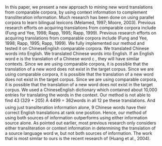 In this paper, we present a new approach to mining new word translations from comparable corpora, by using context information to complement transliteration information.
Much research has been done on using parallel corpora to learn bilingual lexicons (Melamed, 1997; Moore, 2003).
Previous research efforts on acquiring translations from comparable corpora include (Fung and Yee, 1998; Rapp, 1995; Rapp, 1999).
Previous research efforts on acquiring translations from comparable corpora include (Fung and Yee, 1998; Rapp, 1995; Rapp, 1999).
We fully implemented our method and tested it on ChineseEnglish comparable corpora.
We translated Chinese words into English.
We translated Chinese words into English.
If an English word e is the translation of a Chinese word c , they will have similar contexts.
Since we are using comparable corpora, it is possible that the translation of a new word does not exist in the target corpus.
Since we are using comparable corpora, it is possible that the translation of a new word does not exist in the target corpus.
Since we are using comparable corpora, it is possible that the translation of a new word does not exist in the target corpus.
We used a ChineseEnglish dictionary which contained about 10,000 entries for translating the words in the context.
Our method is not able to find 43 (329 + 205) Ã 4499 = 362words in all 12 pe these translations.
And using just transliteration information alone, 9 Chinese words have their correct English translations at rank one position.
Hence, our method of using both sources of information outperforms using either information source alone.
As pointed out earlier, most previous research only considers either transliteration or context information in determining the translation of a source language word w, but not both sources of information.
The work that is most similar to ours is the recent research of (Huang et al., 2004).